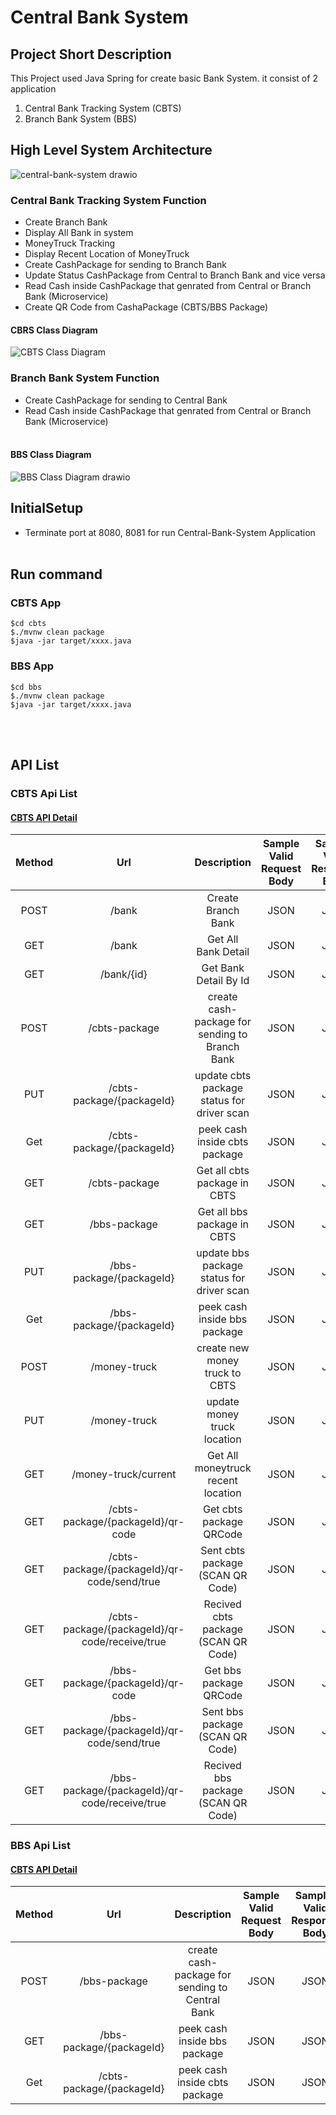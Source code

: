 # Central Bank System
## Project Short Description
This Project used Java Spring for create basic Bank System. it consist of 2 application
1. Central Bank Tracking System (CBTS)
2. Branch Bank System (BBS)

## High Level System Architecture
![central-bank-system drawio](https://user-images.githubusercontent.com/47894892/159160507-0fe8c74e-8584-467d-a76f-a2e965b030fa.png)

### Central Bank Tracking System Function
- Create Branch Bank
- Display All Bank in system
- MoneyTruck Tracking
- Display Recent Location of MoneyTruck
- Create CashPackage for sending to Branch Bank
- Update Status CashPackage from Central to Branch Bank and vice versa
- Read Cash inside CashPackage that genrated from Central or Branch Bank (Microservice)
- Create QR Code from CashaPackage (CBTS/BBS Package)

#### CBRS Class Diagram
![CBTS Class Diagram](https://user-images.githubusercontent.com/47894892/159159822-fa0d7af6-4e55-4d98-a9fc-8a78aa465e2f.jpg)

### Branch Bank System Function
- Create CashPackage for sending to Central Bank
- Read Cash inside CashPackage that genrated from Central or Branch Bank (Microservice)
<br/><br/>

#### BBS Class Diagram
![BBS Class Diagram drawio](https://user-images.githubusercontent.com/47894892/159159920-10a0c379-bcb4-4812-addc-29ddf70febd5.png)


## InitialSetup
- Terminate port at 8080, 8081 for run Central-Bank-System Application
<br/><br/>


## Run command
### CBTS App
```
$cd cbts
$./mvnw clean package
$java -jar target/xxxx.java
```

### BBS App
```
$cd bbs
$./mvnw clean package
$java -jar target/xxxx.java
```
<br/><br/>

## API List
### CBTS Api List
#### [CBTS API Detail](../../wiki/CBTS-Api-Detail)
| Method |            Url            |                   Description                  | Sample Valid Request Body | Samplat Valid Response Body |
|:------:|:-------------------------:|:----------------------------------------------:|:-------------------------:|:---------------------------:|
|  POST  |           /bank           |               Create Branch Bank               |            JSON           |             JSON            |
|   GET  |           /bank           |               Get All Bank Detail              |            JSON           |             JSON            |
|   GET  |         /bank/{id}        |              Get Bank Detail By Id             |            JSON           |             JSON            |
|  POST  |       /cbts-package       | create cash-package for sending to Branch Bank |            JSON           |             JSON            |
|   PUT  | /cbts-package/{packageId} |   update cbts package status for driver scan   |            JSON           |             JSON            |
|   Get  | /cbts-package/{packageId} |          peek cash inside cbts package         |            JSON           |             JSON            |
|   GET  |       /cbts-package       |          Get all cbts package in CBTS          |            JSON           |             JSON            |
|   GET  |        /bbs-package       |           Get all bbs package in CBTS          |            JSON           |             JSON            |
|   PUT  |  /bbs-package/{packageId} |    update bbs package status for driver scan   |            JSON           |             JSON            |
|   Get  |  /bbs-package/{packageId} |          peek cash inside bbs package          |            JSON           |             JSON            |
|  POST  |        /money-truck       |         create new money truck to CBTS         |            JSON           |             JSON            |
|   PUT  |        /money-truck       |           update money truck location          |            JSON           |             JSON            |
|   GET  |    /money-truck/current   |       Get All moneytruck recent location       |            JSON           |             JSON            |
|   GET  | /cbts-package/{packageId}/qr-code |      Get cbts package QRCode      |            JSON           |             JSON            |
|   GET  | /cbts-package/{packageId}/qr-code/send/true |      Sent cbts package (SCAN QR Code)      |            JSON           |        JSON     |
|   GET  | /cbts-package/{packageId}/qr-code/receive/true |      Recived cbts package (SCAN QR Code)      |            JSON           |        JSON   |
|   GET  | /bbs-package/{packageId}/qr-code |      Get bbs package QRCode      |            JSON           |             JSON            |
|   GET  | /bbs-package/{packageId}/qr-code/send/true |      Sent bbs package (SCAN QR Code)      |            JSON           |        JSON     |
|   GET  | /bbs-package/{packageId}/qr-code/receive/true |      Recived bbs package (SCAN QR Code)      |            JSON           |        JSON     |


### BBS Api List
#### [CBTS API Detail](../../wiki/BBS-Api-Detail)
| Method |            Url            |                   Description                   | Sample Valid Request Body | Samplat Valid Response Body |
|:------:|:-------------------------:|:-----------------------------------------------:|:-------------------------:|:---------------------------:|
|  POST  |        /bbs-package       | create cash-package for sending to Central Bank |            JSON           |             JSON            |
|   GET  |  /bbs-package/{packageId} |           peek cash inside bbs package          |            JSON           |             JSON            |
|   Get  | /cbts-package/{packageId} |          peek cash inside cbts package          |            JSON           |             JSON            |








